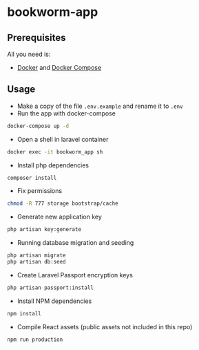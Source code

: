 # bookworm-app

## Prerequisites
All you need is:
* [Docker](https://www.docker.com/get-started) and [Docker Compose](https://docs.docker.com/compose/)

## Usage
* Make a copy of the file `.env.example` and rename it to `.env`
* Run the app with docker-compose
```sh
docker-compose up -d
```
* Open a shell in laravel container
```sh
docker exec -it bookworm_app sh
```
* Install php dependencies
```sh
composer install
```
* Fix permissions
```sh
chmod -R 777 storage bootstrap/cache
```
* Generate new application key
```sh
php artisan key:generate
```
* Running database migration and seeding
```sh
php artisan migrate
php artisan db:seed
```
* Create Laravel Passport encryption keys
```sh
php artisan passport:install
```
* Install NPM dependencies
```sh
npm install
```
* Compile React assets (public assets not included in this repo)
```sh
npm run production
```
